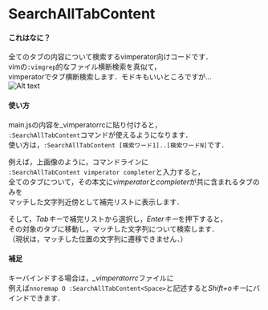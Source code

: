 SearchAllTabContent
===================

#### これはなに？
全てのタブの内容について検索するvimperator向けコードです．  
vimの`:vimgrep`的なファイル横断検索を真似て，  
vimperatorでタブ横断検索します．モドキもいいところですが...  
![Alt text](http://i.gyazo.com/b3bbe064a8b189bacaf797aaccc6a1b1.png)


#### 使い方
main.jsの内容を_vimperatorrcに貼り付けると，  
`:SearchAllTabContent`コマンドが使えるようになります．  
使い方は，`:SearchAllTabContent [検索ワード1]..[検索ワードN]`です．

例えば，上画像のように，コマンドラインに  
`:SearchAllTabContent vimperator completer`と入力すると，  
全てのタブについて，その本文に*vimperator*と*completer*が共に含まれるタブのみを  
マッチした文字列近傍として補完リストに表示します．

そして，*Tabキー*で補完リストから選択し，*Enterキー*を押下すると，  
その対象のタブに移動し，マッチした文字列について検索します．  
（現状は，マッチした位置の文字列に遷移できません．）

#### 補足
キーバインドする場合は，*_vimperatorrc*ファイルに  
例えば`nnoremap O :SearchAllTabContent<Space>`と記述すると*Shift+oキー*にバインドできます．
